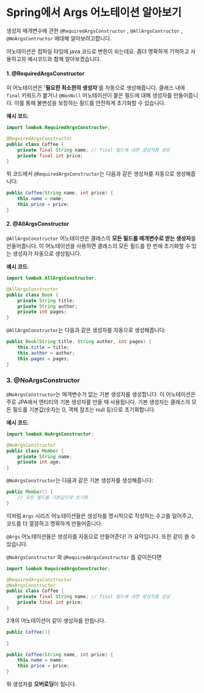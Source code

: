 # Spring에서 Args 어노테이션 알아보기

생성자 매개변수에 관한 `@RequiredArgsConstructor` , `@AllArgsContructor` , `@NoArgsContructor` 에대해 알아보려고합니다.

어노테이션은 컴파일 타임에 java 코드로 변환이 되는데요. 좀더 명확하게 기억하고 사용하고자 예시코드와 함께 알아보겠습니다.



#### 1. **@RequiredArgsConstructor**

이 어노테이션은 '**필요한 최소한의 생성자**'를 자동으로 생성해줍니다. 클래스 내에 `final` 키워드가 붙거나 `@NonNull` 어노테이션이 붙은 필드에 대해 생성자를 만들어줍니다. 이를 통해 불변성을 보장하는 필드를 안전하게 초기화할 수 있습니다.

**예시 코드**:

```java
import lombok.RequiredArgsConstructor;

@RequiredArgsConstructor
public class Coffee {
    private final String name; // final 필드에 대한 생성자를 생성
    private final int price;
}
```

위 코드에서 `@RequiredArgsConstructor`는 다음과 같은 생성자를 자동으로 생성해줍니다:

```java
public Coffee(String name, int price) {
    this.name = name;
    this.price = price;
}
```





#### **2. @AllArgsConstructor**

`@AllArgsConstructor` 어노테이션은 클래스의 **모든 필드를 매개변수로 받는 생성자**를 만들어줍니다. 이 어노테이션을 사용하면 클래스의 모든 필드를 한 번에 초기화할 수 있는 생성자가 자동으로 생성됩니다.

**예시 코드**:

```java
import lombok.AllArgsConstructor;

@AllArgsConstructor
public class Book {
    private String title;
    private String author;
    private int pages;
}
```

`@AllArgsConstructor`는 다음과 같은 생성자를 자동으로 생성해줍니다:

```java
public Book(String title, String author, int pages) {
    this.title = title;
    this.author = author;
    this.pages = pages;
}
```





### **3. @NoArgsConstructor**

`@NoArgsConstructor`는 매개변수가 없는 기본 생성자를 생성합니다. 이 어노테이션은 주로 JPA에서 엔티티의 기본 생성자를 만들 때 사용됩니다. 기본 생성자는 클래스의 모든 필드를 기본값(숫자는 0, 객체 참조는 null 등)으로 초기화합니다.

**예시 코드**:

```java
import lombok.NoArgsConstructor;

@NoArgsConstructor
public class Member {
    private String name;
    private int age;
}
```

`@NoArgsConstructor`는 다음과 같은 기본 생성자를 생성해줍니다:

```java
public Member() {
    // 모든 필드를 기본값으로 초기화
}
```

이처럼 `Args` 시리즈 어노테이션들은 생성자를 명시적으로 작성하는 수고를 덜어주고, 코드를 더 깔끔하고 명확하게 만들어줍니다. 



`@Args` 어노테이션들은 생성자를 자동으로 만들어준다! 가 요약입니다. 또한 같이 쓸 수 있습니다.

`@NoArgsConstructor` 와 `@RequiredArgsConstructor` 를 같이쓴다면 



```java
import lombok.RequiredArgsConstructor;

@RequiredArgsConstructor
@NoArgsConstructor
public class Coffee {
    private final String name; // final 필드에 대한 생성자를 생성
    private final int price;
}
```

2개의 어노테이션이 같이 생성자를 만듭니다.

```java
public Coffee(){
    
}

public Coffee(String name, int price) {
    this.name = name;
    this.price = price;
}
```

위 생성자를 **오버로딩**이 됩니다.

